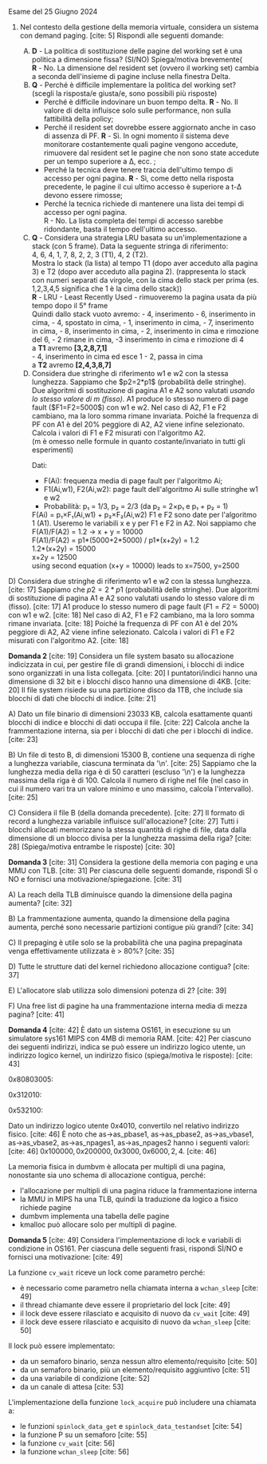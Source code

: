 Esame del 25 Giugno 2024
<!-- 
<ol style="list-style-type: upper-alpha">
<li>the letter A</li>
<li>the letter B</li>
<li>etc</li>
</ol>

<style type="text/css">
   /* Indent Formatting */
   /* Format: a-1-i-A-1-I */
   ol {list-style-type: lower-alpha;}
   ol ol { list-style-type: decimal;}
   ol ol ol { list-style-type: lower-roman;}
   ol ol ol ol { list-style-type: upper-alpha;}
   ol ol ol ol ol { list-style-type: decimal;}
   ol ol ol ol ol ol { list-style-type: upper-roman;}
   /* https://www.w3schools.com/cssref/pr_list-style-type.asp */
   /* https://stackoverflow.com/questions/11445453/css-set-li-indent */
   /* https://stackoverflow.com/questions/13366820/how-do-you-make-lettered-lists-using-markdown */
</style> 
-->
<ol>
<li>Nel contesto della gestione della memoria virtuale, considera un sistema con demand paging. [cite: 5]
Rispondi alle seguenti domande:</li>
<ol style="list-style-type: upper-alpha">
<li><b>D</b> - La politica di sostituzione delle pagine del working set è una politica a dimensione fissa? (SI/NO) Spiega/motiva brevemente(<br>
<b>R</b> - No. La dimensione del resident set (ovvero il working set) cambia a seconda dell'insieme di pagine incluse nella finestra Delta.
</li>
<li>
<b>Q</b> - Perché è difficile implementare la politica del working set? (scegli la risposta/e giusta/e, sono possibili più risposte)<br>
<ul>
<li>Perché è difficile indovinare un buon tempo delta.
<b>R</b> - No. Il valore di delta influisce solo sulle performance, non sulla fattibilità della policy;
</li>
<li>Perché il resident set dovrebbe essere aggiornato anche in caso di assenza di PF.
<b>R</b> - Sì. In ogni momento il sistema deve monitorare costantemente quali pagine vengono accedute, rimuovere dal resident set le pagine che non sono state accedute per un tempo superiore a Δ, ecc. ;
</li>
<li>Perché la tecnica deve tenere traccia dell'ultimo tempo di accesso per ogni pagina.
<b>R</b> - Sì, come detto nella risposta precedente, le pagine il cui ultimo accesso è superiore a t-Δ devono essere rimosse;
</li>
<li>Perché la tecnica richiede di mantenere una lista dei tempi di accesso per ogni pagina.
<br>R</b> - No. La lista completa dei tempi di accesso sarebbe ridondante, basta il tempo dell'ultimo accesso.
</li>
</ul>
</li><!-- fine di B -->
<li><b>Q</b> - Considera una strategia LRU basata su un'implementazione a stack (con 5 frame). Data la seguente stringa di riferimento:<br>
4, 6, 4, 1, 7, 8, 2, 2, 3 (T1), 4, 2 (T2).
<br>Mostra lo stack (la lista) al tempo T1 (dopo aver acceduto alla pagina 3) e T2 (dopo aver acceduto alla pagina 2).
(rappresenta lo stack con numeri separati da virgole, con la cima dello stack per prima (es. 1,2,3,4,5 significa che 1 è la cima dello stack)) 
<br><b>R</b> - LRU - Least Recently Used - rimuoveremo la pagina usata da più tempo dopo il 5° frame<br>
Quindi dallo stack vuoto avremo: - 4, inserimento - 6, inserimento in cima, - 4, spostato in cima, - 1, inserimento in cima, - 7, inserimento in cima, - 8, inserimento in cima,
- 2, inserimento in cima e rimozione del 6, - 2 rimane in cima, -3 inserimento in cima e rimozione di 4<br>
a <b>T1</b> avremo <b>[3,2,8,7,1]</b><br>
- 4, inserimento in cima ed esce 1 - 2, passa in cima<br>
a <b>T2</b> avremo <b>[2,4,3,8,7]</b>
</li>
<li>Considera due stringhe di riferimento w1 e w2 con la stessa lunghezza.
Sappiamo che $p2=2*p1$ (probabilità delle stringhe). Due algoritmi di sostituzione di pagina A1 e A2 sono valutati 
<i>usando lo stesso valore di m (fisso)</i>. A1 produce lo stesso numero di page fault ($F1=F2=5000$) con w1 e w2. 
Nel caso di A2, F1 e F2 cambiano, ma la loro somma rimane invariata. Poiché la frequenza di PF con A1 è del 20% peggiore
di A2, A2 viene infine selezionato. Calcola i valori di F1 e F2 misurati con l'algoritmo A2.<br>
(m è omesso nelle formule in quanto costante/invariato in tutti gli esperimenti)

Dati: 
<ul>
<li>F(Ai): frequenza media di page fault per l'algoritmo Ai;</li>
<li>F1(Ai,w1), F2(Ai,w2): page fault dell'algoritmo Ai sulle stringhe w1 e w2</li>
<li>Probabilità: p₁ = 1/3, p₂ = 2/3 (da p₂ = 2×p₁ e p₁ + p₂ = 1)</li></ul> 
F(Ai) = p₁×F₁(Ai,w1) + p₂×F₂(Ai,w2)
F1 e F2 sono date per l'algoritmo 1 (A1). Useremo le variabili x e y per F1 e F2 in A2.
Noi sappiamo che F(A1)/F(A2) = 1.2 -> x + y = 10000 <br>
F(A1)/F(A2) = p1*(5000+2*5000) / p1*(x+2y) = 1.2 <br>
1.2*(x+2y) = 15000 <br>
x+2y = 12500 <br>
using second equation (x+y = 10000) leads to x=7500, y=2500
</li>
</ol>
</ol>




D) Considera due stringhe di riferimento w1 e w2 con la stessa lunghezza. [cite: 17] Sappiamo che $p2=2*p1$ (probabilità delle stringhe). Due algoritmi di sostituzione di pagina A1 e A2 sono valutati usando lo stesso valore di m (fisso). [cite: 17] A1 produce lo stesso numero di page fault ($F1=F2=5000$) con w1 e w2. [cite: 18] Nel caso di A2, F1 e F2 cambiano, ma la loro somma rimane invariata. [cite: 18] Poiché la frequenza di PF con A1 è del 20% peggiore di A2, A2 viene infine selezionato. Calcola i valori di F1 e F2 misurati con l'algoritmo A2. [cite: 18]

**Domanda 2** [cite: 19]
Considera un file system basato su allocazione indicizzata in cui, per gestire file di grandi dimensioni, i blocchi di indice sono organizzati in una lista collegata. [cite: 20] I puntatori/indici hanno una dimensione di 32 bit e i blocchi disco hanno una dimensione di 4KB. [cite: 20] Il file system risiede su una partizione disco da 1TB, che include sia blocchi di dati che blocchi di indice. [cite: 21]

A) Dato un file binario di dimensioni 23033 KB, calcola esattamente quanti blocchi di indice e blocchi di dati occupa il file. [cite: 22] Calcola anche la frammentazione interna, sia per i blocchi di dati che per i blocchi di indice. [cite: 23]

B) Un file di testo B, di dimensioni 15300 B, contiene una sequenza di righe a lunghezza variabile, ciascuna terminata da '\n'. [cite: 25] Sappiamo che la lunghezza media della riga è di 50 caratteri (escluso '\n') e la lunghezza massima della riga è di 100. Calcola il numero di righe nel file (nel caso in cui il numero vari tra un valore minimo e uno massimo, calcola l'intervallo). [cite: 25]

C) Considera il file B (della domanda precedente). [cite: 27] Il formato di record a lunghezza variabile influisce sull'allocazione? [cite: 27] Tutti i blocchi allocati memorizzano la stessa quantità di righe di file, data dalla dimensione di un blocco divisa per la lunghezza massima della riga? [cite: 28]
(Spiega/motiva entrambe le risposte) [cite: 30]

**Domanda 3** [cite: 31]
Considera la gestione della memoria con paging e una MMU con TLB. [cite: 31] Per ciascuna delle seguenti domande, rispondi SÌ o NO e fornisci una motivazione/spiegazione. [cite: 31]

A) La reach della TLB diminuisce quando la dimensione della pagina aumenta? [cite: 32]

B) La frammentazione aumenta, quando la dimensione della pagina aumenta, perché sono necessarie partizioni contigue più grandi? [cite: 34]

C) Il prepaging è utile solo se la probabilità che una pagina prepaginata venga effettivamente utilizzata è > 80%? [cite: 35]

D) Tutte le strutture dati del kernel richiedono allocazione contigua? [cite: 37]

E) L'allocatore slab utilizza solo dimensioni potenza di 2? [cite: 39]

F) Una free list di pagine ha una frammentazione interna media di mezza pagina? [cite: 41]

**Domanda 4** [cite: 42]
È dato un sistema OS161, in esecuzione su un simulatore sys161 MIPS con 4MB di memoria RAM. [cite: 42] Per ciascuno dei seguenti indirizzi, indica se può essere un indirizzo logico utente, un indirizzo logico kernel, un indirizzo fisico (spiega/motiva le risposte): [cite: 43]

$0x80803005$:

$0x312010$:

$0x532100$:

Dato un indirizzo logico utente $0x4010$, convertilo nel relativo indirizzo fisico. [cite: 46] È noto che as->as\_pbase1, as->as\_pbase2, as->as\_vbase1, as->as\_vbase2, as->as\_npages1, as->as\_npages2 hanno i seguenti valori: [cite: 46]
$0x100000, 0x200000, 0x3000, 0x6000, 2, 4$. [cite: 46]

La memoria fisica in dumbvm è allocata per multipli di una pagina, nonostante sia uno schema di allocazione contigua, perché:

* l'allocazione per multipli di una pagina riduce la frammentazione interna
* la MMU in MIPS ha una TLB, quindi la traduzione da logico a fisico richiede pagine
* dumbvm implementa una tabella delle pagine
* kmalloc può allocare solo per multipli di pagine.

**Domanda 5** [cite: 49]
Considera l'implementazione di lock e variabili di condizione in OS161. Per ciascuna delle seguenti frasi, rispondi SÌ/NO e fornisci una motivazione: [cite: 49]

La funzione `cv_wait` riceve un lock come parametro perché:

* è necessario come parametro nella chiamata interna a `wchan_sleep` [cite: 49]
* il thread chiamante deve essere il proprietario del lock [cite: 49]
* il lock deve essere rilasciato e acquisito di nuovo da `cv_wait` [cite: 49]
* il lock deve essere rilasciato e acquisito di nuovo da `wchan_sleep` [cite: 50]

Il lock può essere implementato:

* da un semaforo binario, senza nessun altro elemento/requisito [cite: 50]
* da un semaforo binario, più un elemento/requisito aggiuntivo [cite: 51]
* da una variabile di condizione [cite: 52]
* da un canale di attesa [cite: 53]

L'implementazione della funzione `lock_acquire` può includere una chiamata a:

* le funzioni `spinlock_data_get` e `spinlock_data_testandset` [cite: 54]
* la funzione P su un semaforo [cite: 55]
* la funzione `cv_wait` [cite: 56]
* la funzione `wchan_sleep` [cite: 56]